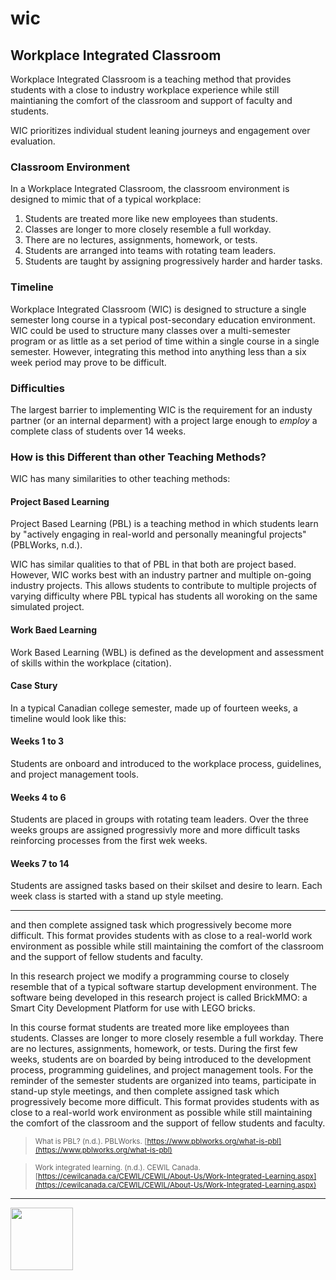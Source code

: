 # wic

<style>@import url("//readme.codeadam.ca/readme.css");</style>

## Workplace Integrated Classroom

Workplace Integrated Classroom is a teaching method that provides students with a close to industry workplace experience while still maintianing the comfort of the classroom and support of faculty and students.

WIC prioritizes individual student leaning journeys and engagement over evaluation.

### Classroom Environment

In a Workplace Integrated Classroom, the classroom environment is designed to mimic that of a typical workplace:

1. Students are treated more like new employees than students.
2. Classes are longer to more closely resemble a full workday.
3. There are no lectures, assignments, homework, or tests.
4. Students are arranged into teams with rotating team leaders.
5. Students are taught by assigning progressively harder and harder tasks.

### Timeline

Workplace Integrated Classroom (WIC) is designed to structure a single semester long course in a typical post-secondary education environment. WIC could be used to structure many classes over a multi-semester program or as little as a set period of time within a single course in a single semester. However, integrating this method into anything less than a six week period may prove to be difficult. 

### Difficulties

The largest barrier to implementing WIC is the requirement for an industy partner (or an internal deparment) with a project large enough to *employ* a complete class of students over 14 weeks. 

### How is this Different than other Teaching Methods?

WIC has many similarities to other teaching methods:

#### Project Based Learning

Project Based Learning (PBL) is a teaching method in which students learn by "actively engaging in real-world and personally meaningful projects" (PBLWorks, n.d.). 

WIC has similar qualities to that of PBL in that both are project based. However, WIC works best with an industry partner and multiple on-going industry projects. This allows students to contribute to multiple projects of varying difficulty where PBL typical has students all woroking on the same simulated project.   

#### Work Baed Learning 

Work Based Learning (WBL) is defined as the development and assessment of skills within the workplace (citation).

#### Case Stury

In a typical Canadian college semester, made up of fourteen weeks, a timeline would look like this:

#### Weeks 1 to 3

Students are onboard and introduced to the workplace process, guidelines, and project management tools.

#### Weeks 4 to 6

Students are placed in groups with rotating team leaders. Over the three weeks groups are assigned progressivly more and more difficult tasks reinforcing processes from the first wek weeks. 

#### Weeks 7 to 14

Students are assigned tasks based on their skilset and desire to learn. Each week class is started with a stand up style meeting. 

***

and then complete assigned task which progressively become more difficult. This format provides students with as close to a real-world work environment as possible while still maintaining the comfort of the classroom and the support of fellow students and faculty.



In this research project we modify a programming course to closely resemble that of a typical software startup development environment. The software being developed in this research project is called BrickMMO: a Smart City Development Platform for use with LEGO bricks. 

In this course format students are treated more like employees than students. Classes are longer to more closely resemble a full workday. There are no lectures, assignments, homework, or tests. During the first few weeks, students are on boarded by being introduced to the development process, programming guidelines, and project management tools. For the reminder of the semester students are organized into teams, participate in stand-up style meetings, and then complete assigned task which progressively become more difficult. This format provides students with as close to a real-world work environment as possible while still maintaining the comfort of the classroom and the support of fellow students and faculty.


> <small>What is PBL? (n.d.). PBLWorks. [https://www.pblworks.org/what-is-pbl](https://www.pblworks.org/what-is-pbl)</small>

> <small>Work integrated learning. (n.d.). CEWIL Canada. [https://cewilcanada.ca/CEWIL/CEWIL/About-Us/Work-Integrated-Learning.aspx](https://cewilcanada.ca/CEWIL/CEWIL/About-Us/Work-Integrated-Learning.aspx)</small>  

---

<a href="https://brickmmo.com">
<img src="https://brickmmo.com/images/brickmmo-logo-horizontal.jpg" width="100">
</a>
